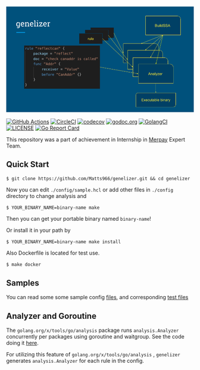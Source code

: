 ![genelizer](genelizer.png)

[![GitHub Actions][github-actions-badge]][github-actions]
[![CircleCI][circleci-badge]][circleci]
[![codecov][codecov-badge]][codecov]
[![godoc.org][godoc-badge]][godoc]
[![GolangCI][golangci-badge]][golangci]
[![LICENSE][license-badge]][license]
[![Go Report Card][go-report-card-badge]][go-report-card]

This repository was a part of achievement in Internship in [Merpay](https://merpay.com) Expert Team.

## Quick Start

```
$ git clone https://github.com/Matts966/genelizer.git && cd genelizer
```

Now you can edit `./config/sample.hcl` or add other files in `./config` directory to change analysis and

```
$ YOUR_BINARY_NAME=binary-name make
```

Then you can get your portable binary named `binary-name`!

Or install it in your path by

```
$ YOUR_BINARY_NAME=binary-name make install
```

Also Dockerfile is located for test use.

```
$ make docker
```

## Samples

You can read some some sample config [files](https://github.com/Matts966/genelizer/tree/master/config), and corresponding [test files](https://github.com/Matts966/genelizer/tree/master/generator/testdata/src)

## Analyzer and Goroutine

The `golang.org/x/tools/go/analysis` package runs `analysis.Analyzer` concurrently per packages using goroutine and waitgroup.
See the code doing it [here](https://github.com/golang/tools/blob/be0da057c5e3c2df569a2c25cd280149b7d7e7d0/go/analysis/internal/checker/checker.go#L201).

For utilizing this feature of `golang.org/x/tools/go/analysis` , `genelizer` generates `analysis.Analyzer` for each rule in the config.

[github-actions]: https://github.com/Matts966/genelizer/actions
[github-actions-badge]: https://github.com/Matts966/genelizer/workflows/Go/badge.svg
[circleci]: https://circleci.com/gh/Matts966/genelizer
[circleci-badge]: https://circleci.com/gh/Matts966/genelizer.svg?style=svg
[codecov]: https://codecov.io/gh/Matts966/genelizer
[codecov-badge]: https://codecov.io/gh/Matts966/genelizer/branch/master/graph/badge.svg
[godoc]: https://godoc.org/github.com/Matts966/genelizer
[godoc-badge]: https://img.shields.io/badge/godoc-reference-4F73B3.svg?style=flat-square&label=%20godoc.org
[golangci]: https://golangci.com/r/github.com/Matts966/genelizer
[golangci-badge]: https://golangci.com/badges/github.com/Matts966/genelizer.svg
[license-badge]: https://img.shields.io/badge/License-MIT-yellow.svg
[license]: https://opensource.org/licenses/MIT
[go-report-card]: https://goreportcard.com/report/github.com/Matts966/genelizer
[go-report-card-badge]: https://goreportcard.com/badge/github.com/Matts966/genelizer
